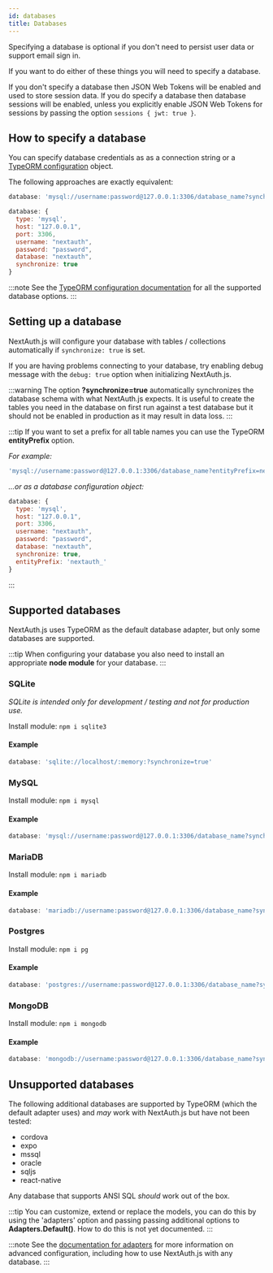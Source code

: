 ```yaml
---
id: databases
title: Databases
---
```


Specifying a database is optional if you don't need to persist user data or support email sign in.

If you want to do either of these things you will need to specify a database.

If you don't specify a database then JSON Web Tokens will be enabled and used to store session data. If you do specify a database then database sessions will be enabled, unless you explicitly enable JSON Web Tokens for sessions by passing the option `sessions { jwt: true }`.

## How to specify a database

You can specify database credentials as as a connection string or a [TypeORM configuration](https://github.com/typeorm/typeorm/blob/master/docs/using-ormconfig.md) object.

The following approaches are exactly equivalent:

```js
database: 'mysql://username:password@127.0.0.1:3306/database_name?synchronize=true'
```

```js
database: {
  type: 'mysql',
  host: "127.0.0.1",
  port: 3306,
  username: "nextauth",
  password: "password",
  database: "nextauth",
  synchronize: true
}
```

:::note
See the [TypeORM configuration documentation](https://github.com/typeorm/typeorm/blob/master/docs/using-ormconfig.md) for all the supported database options.
:::

## Setting up a database

NextAuth.js will configure your database with tables / collections automatically if `synchronize: true` is set.

If you are having problems connecting to your database, try enabling debug message with the `debug: true` option when initializing NextAuth.js.

:::warning
The option **?synchronize=true** automatically synchronizes the database schema with what NextAuth.js expects. It is useful to create the tables you need in the database on first run against a test database but it should not be enabled in production as it may result in data loss.
:::

:::tip
If you want to set a prefix for all table names you can use the TypeORM **entityPrefix** option.

*For example:*

```js
'mysql://username:password@127.0.0.1:3306/database_name?entityPrefix=nextauth_'
```

*…or as a database configuration object:*

```js
database: {
  type: 'mysql',
  host: "127.0.0.1",
  port: 3306,
  username: "nextauth",
  password: "password",
  database: "nextauth",
  synchronize: true,
  entityPrefix: 'nextauth_'
}
```

:::

## Supported databases

NextAuth.js uses TypeORM as the default database adapter, but only some databases are supported.

:::tip
When configuring your database you also need to install an appropriate **node module** for your database.
:::

### SQLite

*SQLite is intended only for development / testing and not for production use.*

Install module:
`npm i sqlite3`

#### Example

```js
database: 'sqlite://localhost/:memory:?synchronize=true'
```

### MySQL

Install module:
`npm i mysql`

#### Example

```js
database: 'mysql://username:password@127.0.0.1:3306/database_name?synchronize=true'
```

### MariaDB

Install module:
`npm i mariadb`

#### Example

```js
database: 'mariadb://username:password@127.0.0.1:3306/database_name?synchronize=true'
```

### Postgres

Install module:
`npm i pg`

#### Example

```js
database: 'postgres://username:password@127.0.0.1:3306/database_name?synchronize=true'
```

### MongoDB

Install module:
`npm i mongodb`

#### Example

```js
database: 'mongodb://username:password@127.0.0.1:3306/database_name?synchronize=true'
```


## Unsupported databases

The following additional databases are supported by TypeORM (which the default adapter uses) and *may* work with NextAuth.js but have not been tested:

* cordova
* expo
* mssql
* oracle
* sqljs
* react-native

Any database that supports ANSI SQL *should* work out of the box.

:::tip
You can customize, extend or replace the models, you can do this by using the 'adapters' option and passing passing additional options to **Adapters.Default()**. How to do this is not yet documented.
:::

:::note
See the [documentation for adapters](/schemas/adapters) for more information on advanced configuration, including how to use NextAuth.js with any database.
:::


